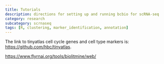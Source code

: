 ```yaml
---
title: Tutorials
description: directions for setting up and running bcbio for scRNA-seq
category: research
subcategory: scrnaseq
tags: [R, clustering, marker_identification, annotation]
---
```


The link to tinyatlas cell cycle genes and cell type markers is: https://github.com/hbc/tinyatlas.


https://www.flyrnai.org/tools/biolitmine/web/
